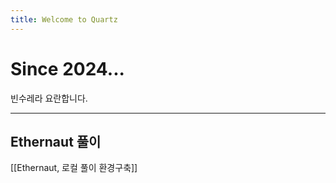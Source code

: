 ```yaml
---
title: Welcome to Quartz
---
```

# Since 2024...

빈수레라 요란합니다.

---

## Ethernaut 풀이
[[Ethernaut, 로컬 풀이 환경구축]]
